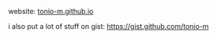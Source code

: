 website: [tonio-m.github.io](http://tonio-m.github.io/)

i also put a lot of stuff on gist: https://gist.github.com/tonio-m
